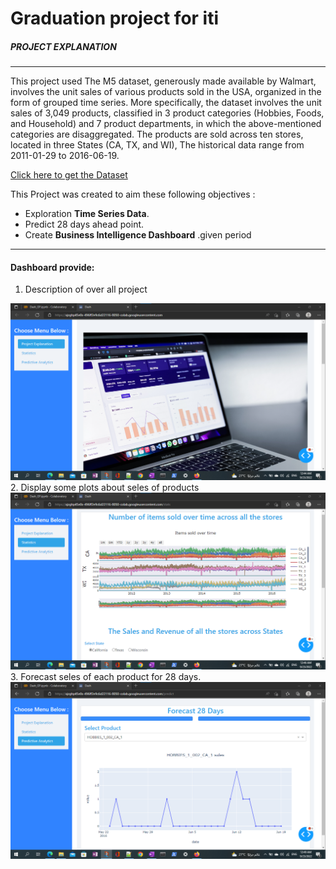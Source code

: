 # Graduation project for iti
#####   PROJECT EXPLANATION 
---
This project used The M5 dataset, generously made available by Walmart, involves the unit sales of various products sold 
in the USA, organized in the form of grouped time series. More specifically, the dataset involves the unit 
sales of 3,049 products, classified in 3 product categories (Hobbies, Foods, and Household) and 7 product 
departments, in which the above-mentioned categories are disaggregated. The products are sold across 
ten stores, located in three States (CA, TX, and WI), The historical data range from 2011-01-29 to 2016-06-19.
 
[Click here to get the Dataset](https://www.kaggle.com/competitions/m5-forecasting-accuracy/data)
 
This Project was created to aim these following objectives : 
- Exploration  **Time Series Data**.
- Predict 28 days ahead point.
- Create **Business Intelligence Dashboard** .given period
---
#### Dashboard provide:
1. Description of over all project
<img src="https://github.com/Asmaa-Mohy/M5-Forecasting---Accuracy-GP-iti/blob/main/data/Screenshot%202022-09-23%20004454.png">
2. Display some plots about seles of products
<img src="https://github.com/Asmaa-Mohy/M5-Forecasting---Accuracy-GP-iti/blob/main/data/Screenshot%202022-09-23%20004640.png">
3. Forecast seles of each product for 28 days.
<img src="https://github.com/Asmaa-Mohy/M5-Forecasting---Accuracy-GP-iti/blob/main/data/Screenshot%202022-09-23%20004958.png">

